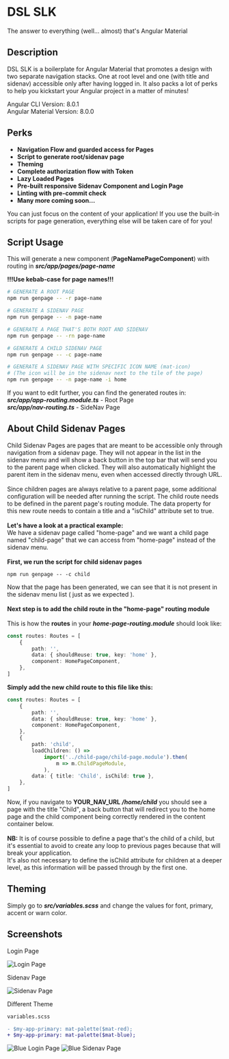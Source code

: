 # DSL SLK

The answer to everything (well... almost) that's Angular Material

## Description

DSL SLK is a boilerplate for Angular Material that promotes a design
with two separate navigation stacks. One at root level and one (with title
and sidenav) accessible only after having logged in. It also packs a lot
of perks to help you kickstart your Angular project in a matter of minutes!

Angular CLI Version: 8.0.1 \
Angular Material Version: 8.0.0

## Perks
 - **Navigation Flow and guarded access for Pages**
 - **Script to generate root/sidenav page**
 - **Theming**
 - **Complete authorization flow with Token**
 - **Lazy Loaded Pages**
 - **Pre-built responsive Sidenav Component and Login Page**
 - **Linting with pre-commit check**
 - **Many more coming soon...**
 
You can just focus on the content of your application! If you use the 
built-in scripts for page generation, everything else will be taken care 
of for you!

## Script Usage
This will generate a new component (**PageNamePageComponent**) with routing in 
**_src/app/pages/page-name_** 

**!!!Use kebab-case for page names!!!**
```bash
# GENERATE A ROOT PAGE
npm run genpage -- -r page-name

# GENERATE A SIDENAV PAGE    
npm run genpage -- -n page-name

# GENERATE A PAGE THAT'S BOTH ROOT AND SIDENAV
npm run genpage -- -rn page-name

# GENERATE A CHILD SIDENAV PAGE
npm run genpage -- -c page-name

# GENERATE A SIDENAV PAGE WITH SPECIFIC ICON NAME (mat-icon)
# (The icon will be in the sidenav next to the tile of the page)
npm run genpage -- -n page-name -i home
```

If you want to edit further, you can find the generated routes in:\
**_src/app/app-routing.module.ts_** - Root Page \
**_src/app/nav-routing.ts_** - SideNav Page

## About Child Sidenav Pages

Child Sidenav Pages are pages that are meant to be accessible only
through navigation from a sidenav page. They will not appear in the list
in the sidenav menu and will show a back button in the top bar that
will send you to the parent page when clicked. They will also automatically
highlight the parent item in the sidenav menu, even when accessed directly
through URL.<br><br>
Since children pages are always relative to a parent page, some additional
configuration will be needed after running the script. The child route
needs to be defined in the parent page's routing module. The data
property for this new route needs to contain a title and a "isChild"
attribute set to true.<br><br>
**Let's have a look at a practical example:**<br>
We have a sidenav page called "home-page" and we want a child page
named "child-page" that we can access from "home-page" instead of
the sidenav menu.<br><br>
**First, we run the script for child sidenav pages**
```
npm run genpage -- -c child
```
Now that the page has been generated, we can see that it is not present
in the sidenav menu list ( just as we expected ).<br><br>
**Next step is to add the child route in the "home-page" routing module**
<br><br>
This is how the **routes** in your **_home-page-routing.module_** should look like:
```typescript
const routes: Routes = [
    {
        path: '',
        data: { shouldReuse: true, key: 'home' },
        component: HomePageComponent,
    },
]
```
**Simply add the new child route to this file like this:**
```typescript
const routes: Routes = [
    {
        path: '',
        data: { shouldReuse: true, key: 'home' },
        component: HomePageComponent,
    },
    {
        path: 'child',
        loadChildren: () =>
            import('../child-page/child-page.module').then(
                m => m.ChildPageModule,
            ),
        data: { title: 'Child', isChild: true },
    },
]
```
Now, if you navigate to **YOUR_NAV_URL** **_/home/child_**
you should see a page with the title "Child", a back button that will
redirect you to the home page and the child component being correctly
rendered in the content container below.<br><br>
**NB:** It is of course possible to define a page that's the child of a child,
but it's essential to avoid to create any loop to previous pages
because that will break your application.<br>
It's also not necessary to define the isChild attribute for children
at a deeper level, as this information will be passed through by the
first one.


## Theming

Simply go to **_src/variables.scss_** and change the values for
font, primary, accent or warn color.

## Screenshots
Login Page

![Login Page](docs/images/login.png)

 Sidenav Page
 
![Sidenav Page](docs/images/sidenav.png)

Different Theme

``` diff
variables.scss

- $my-app-primary: mat-palette($mat-red);
+ $my-app-primary: mat-palette($mat-blue);
```
![Blue Login Page](docs/images/login-blue.png)
![Blue Sidenav Page](docs/images/sidenav-blue.png)
